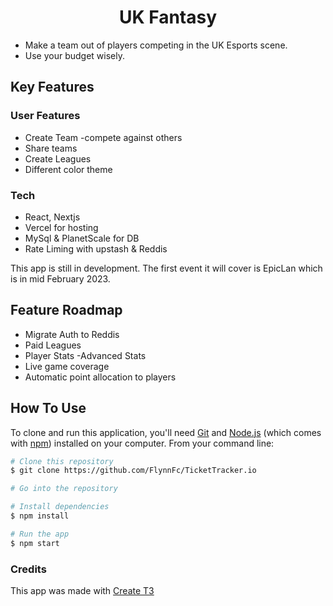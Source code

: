 
<h1 align="center">
  UK Fantasy
</h1>

* Make a team out of players competing in the UK Esports scene.
* Use your budget wisely.

## Key Features

### User Features
* Create Team
  -compete against others
* Share teams
* Create Leagues
* Different color theme

### Tech
* React, Nextjs
* Vercel for hosting
* MySql & PlanetScale for DB
* Rate Liming with upstash & Reddis

This app is still in development. The first event it will cover is EpicLan which is in mid February 2023.

## Feature Roadmap
* Migrate Auth to Reddis
* Paid Leagues
* Player Stats
 -Advanced Stats
* Live game coverage
* Automatic point allocation to players




## How To Use

To clone and run this application, you'll need [Git](https://git-scm.com) and [Node.js](https://nodejs.org/en/download/) (which comes with [npm](http://npmjs.com)) installed on your computer. From your command line:

```bash
# Clone this repository
$ git clone https://github.com/FlynnFc/TicketTracker.io

# Go into the repository

# Install dependencies
$ npm install

# Run the app
$ npm start
```

### Credits

This app was made with [Create T3](https://create.t3.gg/)
